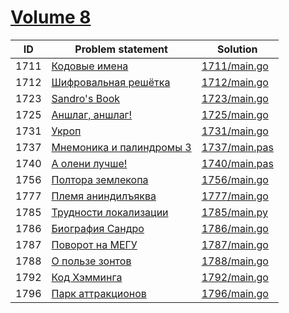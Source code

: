 # [Volume 8](http://acm.timus.ru/problemset.aspx?space=1&page=8)


| ID   | Problem statement                                                           | Solution                       |
|------|-----------------------------------------------------------------------------|--------------------------------|
| 1711 | [Кодовые имена](http://acm.timus.ru/problem.aspx?space=1&num=1711)          | [1711/main.go](1711/main.go)   |
| 1712 | [Шифровальная решётка](http://acm.timus.ru/problem.aspx?space=1&num=1712)   | [1712/main.go](1712/main.go)   |
| 1723 | [Sandro's Book](http://acm.timus.ru/problem.aspx?space=1&num=1723)          | [1723/main.go](1723/main.go)   |
| 1725 | [Аншлаг, аншлаг!](http://acm.timus.ru/problem.aspx?space=1&num=1725)        | [1725/main.go](1725/main.go)   |
| 1731 | [Укроп](http://acm.timus.ru/problem.aspx?space=1&num=1731)                  | [1731/main.go](1731/main.go)   |
| 1737 | [Мнемоника и палиндромы 3](http://acm.timus.ru/problem.aspx?space=76&num=6) | [1737/main.pas](1737/main.pas) |
| 1740 | [А олени лучше!](http://acm.timus.ru/problem.aspx?space=76&num=9)           | [1740/main.pas](1740/main.pas) |
| 1756 | [Полтора землекопа](http://acm.timus.ru/problem.aspx?space=1&num=1756)      | [1756/main.go](1756/main.go)   |
| 1777 | [Племя аниндилъяква](http://acm.timus.ru/problem.aspx?space=1&num=1777)     | [1777/main.go](1777/main.go)   |
| 1785 | [Трудности локализации](http://acm.timus.ru/problem.aspx?space=1&num=1785)  | [1785/main.py](1785/main.py)   |
| 1786 | [Биография Сандро](http://acm.timus.ru/problem.aspx?space=1&num=1786)       | [1786/main.go](1786/main.go)   |
| 1787 | [Поворот на МЕГУ](http://acm.timus.ru/problem.aspx?space=1&num=17871)       | [1787/main.go](1787/main.go)   |
| 1788 | [О пользе зонтов](http://acm.timus.ru/problem.aspx?space=1&num=1788)        | [1788/main.go](1788/main.go)   |
| 1792 | [Код Хэмминга](http://acm.timus.ru/problem.aspx?space=1&num=1792)           | [1792/main.go](1792/main.go)   |
| 1796 | [Парк аттракционов](http://acm.timus.ru/problem.aspx?space=1&num=1796)      | [1796/main.go](1796/main.go)   |

